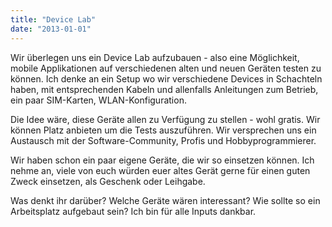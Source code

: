 ```yaml
---
title: "Device Lab"
date: "2013-01-01"
---
```


Wir überlegen uns ein Device Lab aufzubauen - also eine Möglichkeit, mobile Applikationen auf verschiedenen alten und neuen Geräten testen zu können. Ich denke an ein Setup wo wir verschiedene Devices in Schachteln haben, mit entsprechenden Kabeln und allenfalls Anleitungen zum Betrieb, ein paar SIM-Karten, WLAN-Konfiguration.

Die Idee wäre, diese Geräte allen zu Verfügung zu stellen - wohl gratis. Wir können Platz anbieten um die Tests auszuführen. Wir versprechen uns ein Austausch mit der Software-Community, Profis und Hobbyprogrammierer.

Wir haben schon ein paar eigene Geräte, die wir so einsetzen können. Ich nehme an, viele von euch würden euer altes Gerät gerne für einen guten Zweck einsetzen, als Geschenk oder Leihgabe.

Was denkt ihr darüber? Welche Geräte wären interessant? Wie sollte so ein Arbeitsplatz aufgebaut sein? Ich bin für alle Inputs dankbar.
